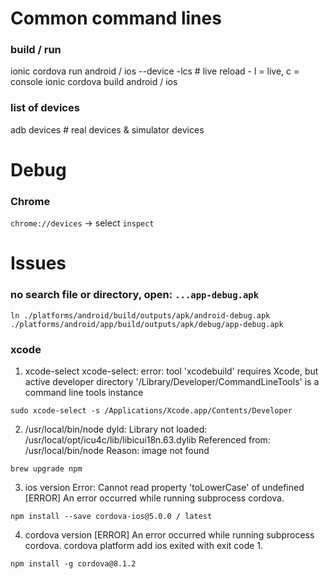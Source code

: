 # Common command lines
### build / run
ionic cordova run android / ios --device -lcs # live reload - l = live, c = console
ionic cordova build android / ios

### list of devices
adb devices # real devices & simulator devices

# Debug
### Chrome
`chrome://devices` -> select `inspect`

# Issues
### no search file or directory, open: `...app-debug.apk`
`ln ./platforms/android/build/outputs/apk/android-debug.apk ./platforms/android/app/build/outputs/apk/debug/app-debug.apk`

### xcode
1. xcode-select
xcode-select: error: tool 'xcodebuild' requires Xcode, but active developer directory '/Library/Developer/CommandLineTools' is a command line tools instance

`sudo xcode-select -s /Applications/Xcode.app/Contents/Developer`

2. /usr/local/bin/node
dyld: Library not loaded: /usr/local/opt/icu4c/lib/libicui18n.63.dylib
  Referenced from: /usr/local/bin/node
  Reason: image not found
  
`brew upgrade npm`

3. ios version
Error: Cannot read property 'toLowerCase' of undefined
[ERROR] An error occurred while running subprocess cordova.

`npm install --save cordova-ios@5.0.0 / latest`

4. cordova version
[ERROR] An error occurred while running subprocess cordova.
cordova platform add ios exited with exit code 1.

`npm install -g cordova@8.1.2`
